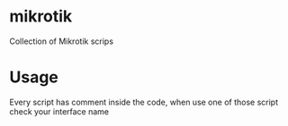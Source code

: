 # mikrotik
Collection of Mikrotik scrips

# Usage
Every script has comment inside the code, when use one of those script check your interface name
